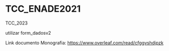 # TCC_ENADE2021
TCC_2023

utilizar form_dadosv2

Link documento Monografia: https://www.overleaf.com/read/cfggvshdjpzk
